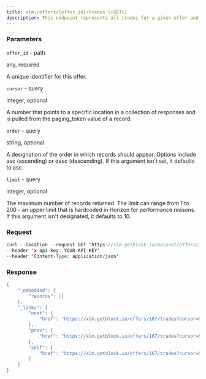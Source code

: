```yaml
---
title: xlm:/offers/{offer_id}/trades \[GET\]
description: This endpoint represents all trades for a given offer and can be used instreaming mode. Streaming mode allows you to listen for trades for thisoffer as they are added to the Stellar ledger. If called in streamingmode, Horizon will start at the earliest known trade unless a cursor isset, in which case it will start from that cursor. By setting the cursorvalue to now, you can stream trades created since your request time.
---
```


### Parameters


`offer_id` - path

any, required

A unique identifier for this offer.

`cursor` - query

integer, optional

A number that points to a specific location in a collection of responses
and is pulled from the paging_token value of a record.

`order` - query

string, optional

A designation of the order in which records should appear. Options
include asc (ascending) or desc (descending). If this argument isn't
set, it defaults to asc.

`limit` - query

integer, optional

The maximum number of records returned. The limit can range from 1 to
200 - an upper limit that is hardcoded in Horizon for performance
reasons. If this argument isn't designated, it defaults to 10.

### Request

``` java
curl --location --request GET 'https://xlm.getblock.io/mainnet/offers/167/trades' 
--header 'x-api-key: YOUR-API-KEY' 
--header 'Content-Type: application/json'
```

###  Response

``` java
{
    "_embedded": {
        "records": []
    },
    "_links": {
        "next": {
            "href": "https://xlm.getblock.io/offers/167/trades?cursor=&limit=10&order=asc"
        },
        "prev": {
            "href": "https://xlm.getblock.io/offers/167/trades?cursor=&limit=10&order=desc"
        },
        "self": {
            "href": "https://xlm.getblock.io/offers/167/trades?cursor=&limit=10&order=asc"
        }
    }
}
```

